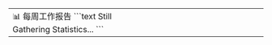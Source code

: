 
<table>
    <tr>
        <td valign="top" width="50%">
        <!-- waka-box start -->
📊 每周工作报告
```text
Still Gathering Statistics...
```
<!-- Powered by https://github.com/journey-ad/waka-box-go . -->
<!-- waka-box end -->
        </td>
        <td valign="top" width="50%">
        <!-- steam-box start -->
        <!-- steam-box end -->
        </td>
    </tr>
</table>
